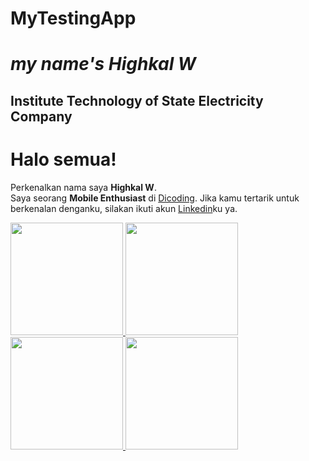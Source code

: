 # MyTestingApp

*my name's Highkal W*
==
Institute Technology of State Electricity Company
--
# Halo semua! 
Perkenalkan nama saya **Highkal W**.\
Saya seorang **Mobile Enthusiast** di [Dicoding](https://www.dicoding.com/).
Jika kamu tertarik untuk berkenalan denganku, silakan ikuti akun [Linkedin](https://www.linkedin.com/in/highkal-w-45bab420a/)ku ya.

<p align="left">
<a href="https://github.com/HighkalW">
  <img height="180em" src="https://github-readme-stats-eight-theta.vercel.app/api?username=dimasmds&show_icons=true&theme=algolia&include_all_commits=true&count_private=true"/>
  <img height="180em" src="https://github-readme-stats-eight-theta.vercel.app/api/top-langs/?username=dimasmds&layout=compact&langs_count=8&theme=algolia"/>
  <img height="180em" src="https://github-readme-stats-eight-theta.vercel.app/api?username=HighkalW&show_icons=true&theme=algolia&include_all_commits=true&count_private=true"/>
  <img height="180em" src="https://github-readme-stats-eight-theta.vercel.app/api/top-langs/?username=HighkalW&layout=compact&langs_count=8&theme=algolia"/>
</a>
</p>
